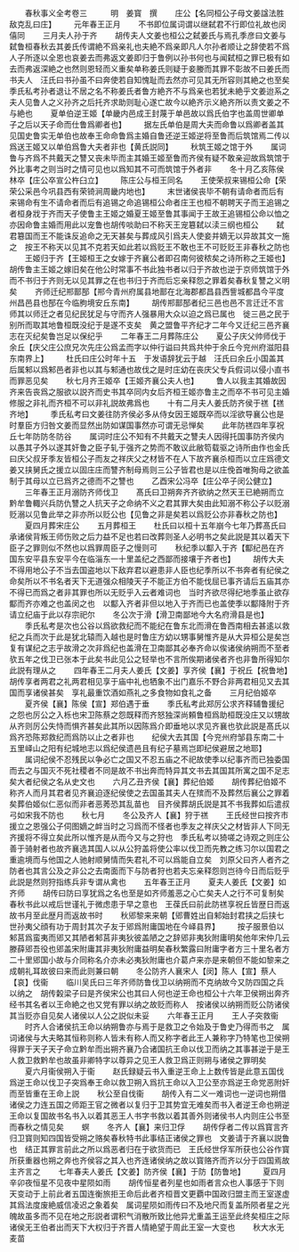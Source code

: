 <!-- { "loadSidebar": true } -->
　　春秋事义全考卷三　　　明　姜寳　撰
　　庄公【名同桓公子母文姜諡法胜敌克乱曰庄】
　　元年春王正月
　　不书即位属词谓以继弑君不行即位礼故也闵僖同
　　三月夫人孙于齐
　　胡传夫人文姜也桓公之弑姜氏与焉孔季彦曰文姜与弑鲁桓春秋去其姜氏传谓絶不爲亲礼也夫絶不爲亲即凡人尔孙者顺让之辞使若不爲人子所逐以全恩也哀姜去而弗返文姜即归于鲁例以孙书何也与闻弑桓之罪已极有如去而弗返深絶之也然则恩轻而义重矣单称姜氏则疑于妾媵而其罪不彰故不曰姜氏而书夫人　汪氏曰书孙虽不曰奔使若自知愧耻而去然亦可见其无所容则其絶之也至矣　季氏私考孙者退让不居之名不称姜氏者鲁方絶齐不与爲亲也若犹未絶乎文姜迨系之夫人见鲁人之义孙齐之后托齐求助则耻心遂亡故今以絶齐示义絶齐所以责文姜之不与絶也
　　夏单伯逆王姬【单畿内邑成王封蔑于单邑故以爲氏伯字也盖周世卿单子之后以天子命而仕鲁爲卿者也】
　　据左氏单伯是周大夫而命鲁以爲卿者盖其见国史鲁实无单伯也故奉王命命鲁爲主婚自鲁还逆王姬逆将至鲁而后筑馆焉二传以爲送王姬又以单伯爲鲁大夫者非也【黄氏説同】
　　秋筑王姬之馆于外
　　属词鲁与齐爲不共戴天之讐又丧未毕而主其婚王姬至鲁而齐侯有疑不敢亲迎故爲筑馆于外比事考之则当时之情可见也以爲知其不可而筑馆于外者非
　　冬十月乙亥陈侯林卒【庄公卒宣公杵臼立】
　　陈庄公与桓王同名
　　王使荣叔来锡桓公命【荣荣公采邑今巩县西有荣锜涧周畿内地也】
　　末世诸侯丧毕不朝有请命者而后有来锡命有生不请命者而后有追锡之命追锡桓公命者庄王也桓不朝聘天子而王追锡之者桓身戕于齐而天子使鲁主王姬之婚夏王姬至鲁其事闻于王故王追锡桓公命以恤之亦因命鲁主婚而用此以宠鲁也胡传啖助曰不称天王宠簒弑以渎三纲也桓公
　　弑君簒国而王不能诛反追命之无天甚矣与葬成风引爲夫人使妾并嫡无以异故其文一施之　按王不称天以见其不克若天如此若以爲贬王不敢也王不可贬贬王非春秋之防也
　　王姬归于齐【王姬桓王之女嫁于齐襄公者即召南何彼秾矣之诗所称之王姬也】胡传鲁主王姬之嫁旧矣在他公时常事不书此独书者以归于齐故也逆于京师筑馆于外而不书归于齐则无以见其罪之在也书归于齐而后忘亲释怨之罪着矣春秋复讐之义明矣
　　齐师迁纪郱鄑郚【郱今青州府属县地鄑在北海郡都昌县西訾城都昌今平度州昌邑县也郚在今临朐境安丘东南】
　　胡传郱鄑郚者纪三邑也邑不言迁迁不言师其以师迁之者见纪民犹足与守而齐人强暴用大众以迫之爲已属也　徙三邑之民于别所而取其地鲁桓既没纪于是遂不支矣　黄之盟鲁平齐纪才二年今又迁纪三邑齐襄志在灭纪矣鲁岂足以保纪乎
　　二年春王二月葬陈庄公
　　夏公子庆父帅师伐于余丘【庆父庄公庶兄次先庄公爲孟而字以仲行谥曰共爲共仲于余丘今兖州府滋阳县东南界上】
　　杜氏曰庄公时年十五　于发语辞犹云于越　汪氏曰余丘小国盖其后属邾以爲邾邑者非也以其与邾通也故伐之是时庄幼在丧庆父专兵假词以侵小直书而罪恶见矣
　　秋七月齐王姬卒【王姬齐襄公夫人也】
　　鲁人以我主其婚故因齐来告丧爲之服欲以説齐而史书其卒同内女后齐桓王姬亦鲁主之而卒不书可见主婚修服之非礼而齐桓不可以非礼説故弗爲也
　　十有二月夫人姜氏防齐侯于禚【禚齐地】
　　季氏私考曰文姜往防齐侯必多从侍女因王姬既卒而以淫欲导襄公也是时羣臣方归咎文姜而显然出防如谋国事然亦可谓无忌惮矣
　　此年防禚四年享祝丘七年防防冬防谷
　　属词时庄公不知有不共戴天之讐夫人因得托国事防齐侯内以愚其子外以遂其奸鲁之臣子轧于强齐之势而不敢议此敝笱载驱之诗所由作也金氏曰庆父叔牙季友皆桓公子而友之祥庆父之材皆不在人下故齐襄杀桓而以立庄爲德文姜又挟舅氏之援立以固庄庄而讐齐制母焉则三公子皆君也是以庄俛首唯狥母之欲盖制于其母以立已爲齐之德而不之讐也
　　乙酉宋公冯卒【庄公卒子闵公健立】
　　三年春王正月溺防齐师伐卫
　　髙氏曰卫朔奔齐齐欲纳之然天王已絶朔而立黔牟鲁輙兴兵防仇讐之人抗天子之命纳不义之君其罪大矣由此知溺不称公子以贬溺贬溺以见鲁此举之非亦所以贬公也【见鲁之非是矣若以爲贬公亦非春秋之防也】
　　夏四月葬宋庄公
　　五月葬桓王
　　杜氏曰以桓十五年崩今七年乃葬髙氏曰承诸侯背叛王师伤败之后力益不足也若曰改葬则圣人必明书之矣此説是其以着天下臣子之罪则似不然也以爲罪周臣子之慢则可
　　秋纪季以酅入于齐【酅纪邑在齐国东安平县东安平今在临淄东一十里盖纪之西鄙而接壤于齐者也】
　　胡传大夫不得用地公子不当去国盗地以下敌弃君以避患非人臣也纪季所以不书奔者有纪侯之命矣所以不书名者天下无道强众相陵天子不能正方伯不能伐屈已事齐请后五庙其亦不得已而爲之者非其罪也所以无贬乎入云者难词也　当时齐欲尽得纪地季虽止欲存酅而齐亦难之也盖闵之也　以酅入齐者非但以地入于齐而已也盖使季以酅降附于齐请立纪庙于此以存宗祀尔
　　冬公次于滑【滑卫南鄙地今大名府滑县是也】
　　季氏私考是次也公谷以爲欲救纪而不能纪在鲁东北而滑在鲁西南相去甚逺以救纪之兵而次于此是犹北辕而入越也是时鲁庄方幼以甥事舅惟齐是从大异桓公是矣岂复有谋纪之志乎故滑之次非爲纪也盖滑在卫南鄙其必奉齐命以俟诸侯纳朔而不至者欤五年之伐卫已张本于此矣书此见公之轻举也不言所俟期诸侯者齐也非鲁所得知尔此説有理从之
　　四年春王二月夫人姜氏【文姜】享齐侯【襄】于祝丘【祝鲁地】胡传享者两君之礼两君相见享于庙中礼也牺象不出门嘉乐不野合非两君相见又去其国而享诸侯甚矣　享礼最重饮酒如燕礼之多食物如食礼之备
　　三月纪伯姬卒
　　夏齐侯【襄】陈侯【宣】郑伯遇于垂
　　季氏私考此郑厉公求齐释辅鲁援纪之怨也厉公之入栎也宋卫陈蔡之怨既释而齐怒独深尚頼鲁桓爲助桓既没庄又以甥故从齐则厉公失恃而惧齐甚矣此其所以因陈爲介即垂地以求见齐襄也欤此説是髙氏以爲齐恐陈郑救纪而爲防以止之者非也
　　纪侯大去其国【今兖州府邹县东南二十五里峄山之阳有纪城地志以爲纪侯遗邑且有纪子墓焉岂即纪侯避居之地耶】
　　属词纪侯不忍残民以争必亡之国又不忍五庙之不祀故使季以纪事齐而已独委国而去之与国灭不死社稷者不同是故不书出奔而特异其文书去其国其所寓之国不足志矣大者纪侯之名从史文也
　　六月乙丑齐侯【襄】葬纪伯姬
　　胡传葬纪伯姬不称齐人而月其君者见齐襄迫逐纪侯使之去国虽其夫人在殡而不及葬然后襄公之罪着矣葬伯姬似仁恶似而非者恶莠恐其乱苗也　目齐侯葬胡氏説是其不书我葬如后遣叔弓如宋我不防也
　　秋七月
　　冬公及齐人【襄】狩于禚
　　王氏经世曰按齐市援立之恩强公子伺图嫡之衅当时之习爲而不怪者也季友之祥庆父之材皆非人下同无齐援将不得立矣此所以惟齐是从而今又与之狩也　季氏私考以猗嗟之诗观之则庄公善于骑射者也故齐襄选其国人以从公狩盖将使公率以伐卫而先教之练习尔以国君之重逾境而与他国之人驰射顺舅情而失君礼不可以爲能自立矣　刘原父曰齐人者齐之防者也其言公及之非公之去南面而下与防者狩也若夫忘亲释怨则岂待今日而后贬乎此説是然则狩指练兵非专谓从禽也
　　五年春王正月
　　夏夫人姜氏【文姜】如齐师
　　胡传曰防曰享犹爲之名也至是如齐师羞恶之心亡矣夫人之行不可复制矣春秋书此以戒后世谨礼于微虑患于早之意也　王葆氏曰前此防禚享祝丘皆歴日而返故书月至此歴月而返故书时
　　秋郳黎来来朝【郳曹姓出自邾始封君挟之后挟七世孙夷父顔有功于周封其次子友于郳爲附庸国地在今峄县界】
　　按子服景伯以邾莒爲蛮夷而郳又其陋者邾莒非夷狄彼盖陋之之辞郳非夷狄附庸明矣他年宋仲几云滕薛郳吾役也郳盖宋附庸其非夷狄附庸益明矣春秋繁露曰附庸字者方三十里名者方二十里郳国小故与介同称名介亦未必夷狄附庸也介葛卢来亦是来朝但不能如黎来之成朝礼耳故彼曰来而此则兼曰朝
　　冬公防齐人襄宋人【闵】陈人【宣】蔡人【哀】伐衞
　　临川吴氏曰三年齐师防鲁伐卫以纳朔而不克纳故今又防四国之兵以纳之　胡传糓梁子曰是齐侯宋公也其曰人何也逆王命也桓公十六年卫侯朔出奔齐经书其名者以王命絶之也又党有罪以纳之故贬而称人　按诸侯以纳朔而贬公防诸侯其当贬亦自见矣人诸侯以人公之説似未妥
　　六年春王正月
　　王人子突救衞
　　时齐人合诸侯抗王命以纳朔鲁亦与焉于是救卫之令始及于鲁史乃得而书之　属词诸侯与大夫略其恒称则称人皆未有称人而又称字者此王人兼称字乃特笔也卫侯朔得罪于天子天子命立黔牟而出朔齐襄乃合诸国抗王命以伐卫而纳之其事甚逆于是王人救卫救黔牟也故虽非卿特字以尊异之见王人救卫爲正则朔与诸侯之罪明矣
　　夏六月衞侯朔入于衞
　　赵氏録疑云书入重逆王命上上数传皆是此意五国伐爲逆王命以伐卫子突爲奉王命以救卫朔入爲抗王命以入卫公至亦爲逆王命党恶附奸而至皆重在王命上説
　　秋公至自伐衞
　　胡传入有二义一难词也一逆词也朔借诸侯之力连五国之师距王官之微者以复归于卫其势宜无难矣而书入者逆王命也朔逆王命以复国故书名书入以着其恶王人书字书救以着其善外则诸侯书人内则庄公书至而春秋之情见矣
　　螟
　　冬齐人【襄】来归卫俘
　　胡传俘者二传以爲寳言齐归卫寳则知四国皆受朔之赂矣春秋特书此事结正诸侯之罪也　文姜请于齐襄以説鲁也　结正其罪言前此之所以爲恶者归在于欲货而已　王氏经世俘军所获也公谷作寳所获重器也朔之奔也齐侯容之其入也齐连诸侯纳之故以寳赂齐而齐以分于四国焉故主齐言之
　　七年春夫人姜氏【文姜】防齐侯【襄】于防【防鲁地】
　　夏四月辛卯夜恒星不见夜中星陨如雨
　　胡传恒星者列星也如雨者言众也人事感于下则天变动于上前此者五国连衡旅拒王命后此者齐桓晋文更覇中国政归盟主而王室遂虚其爲法度废絶威信凌迟之象着矣　属词星陨如雨传曰不及地尺而复盖所陨者星之光魄故虽多而不见在地之形説者谓积气消散所致比他异尤重盖王运至此终矣桓庄之际诸侯无王伯者出而天下大权归于齐晋人情絶望于周此王室一大变也
　　秋大水无麦苗

